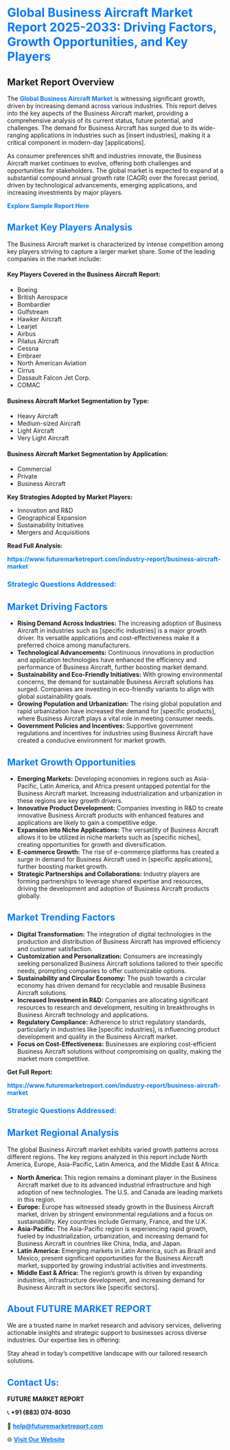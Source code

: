 <h1 style="color: #007BFF;">Global Business Aircraft Market Report 2025-2033: Driving Factors, Growth Opportunities, and Key Players</h1>

<section id="overview">
<h2>Market Report Overview</h2>
<p>The <a href="https://www.futuremarketreport.com/industry-report/business-aircraft-market" style="color: #007BFF; text-decoration: none;"><strong>Global Business Aircraft Market</strong></a> is witnessing significant growth, driven by increasing demand across various industries. This report delves into the key aspects of the Business Aircraft market, providing a comprehensive analysis of its current status, future potential, and challenges. The demand for Business Aircraft has surged due to its wide-ranging applications in industries such as [insert industries], making it a critical component in modern-day [applications].</p>
<p>As consumer preferences shift and industries innovate, the Business Aircraft market continues to evolve, offering both challenges and opportunities for stakeholders. The global market is expected to expand at a substantial compound annual growth rate (CAGR) over the forecast period, driven by technological advancements, emerging applications, and increasing investments by major players.</p>
</section>

<section id="overview">
<p><a href="https://www.futuremarketreport.com/request-sample/reportId=126338" style="color: #007BFF; text-decoration: none;"><strong>Explore Sample Report Here</strong></a></p>
</section>

<section id="key-players">
<h2 style="color: #007BFF;">Market Key Players Analysis</h2>
<p>The Business Aircraft market is characterized by intense competition among key players striving to capture a larger market share. Some of the leading companies in the market include:</p>
<h4>Key Players Covered in the Business Aircraft Report:</h4>
<ul><li>Boeing</li><li>British Aerospace</li><li>Bombardier</li><li>Gulfstream</li><li>Hawker Aircraft</li><li>Learjet</li><li>Airbus</li><li>Pilatus Aircraft</li><li>Cessna</li><li>Embraer</li><li>North American Aviation</li><li>Cirrus</li><li>Dassault Falcon Jet Corp.</li><li>COMAC</li></ul>
<h4>Business Aircraft Market Segmentation by Type:</h4>
<ul><li>Heavy Aircraft</li><li>Medium-sized Aircraft</li><li>Light Aircraft</li><li>Very Light Aircraft</li></ul>

<h4>Business Aircraft Market Segmentation by Application:</h4>
<ul><li>Commercial</li><li>Private</li><li>Business Aircraft</li></ul>
<p><strong>Key Strategies Adopted by Market Players:</strong></p>
<ul>
<li>Innovation and R&D</li>
<li>Geographical Expansion</li>
<li>Sustainability Initiatives</li>
<li>Mergers and Acquisitions</li>
</ul>
</section>

<section>
<p><strong>Read Full Analysis: </strong></p><a href="https://www.futuremarketreport.com/industry-report/business-aircraft-market" style="color: #007BFF; text-decoration: none;"><strong>https://www.futuremarketreport.com/industry-report/business-aircraft-market</strong></a>
<h3 style="color: #007BFF;">Strategic Questions Addressed:</h3>
</section>

<section id="driving-factors">
<h2 style="color: #007BFF;">Market Driving Factors</h2>
<ul>
<li><strong>Rising Demand Across Industries:</strong> The increasing adoption of Business Aircraft in industries such as [specific industries] is a major growth driver. Its versatile applications and cost-effectiveness make it a preferred choice among manufacturers.</li>
<li><strong>Technological Advancements:</strong> Continuous innovations in production and application technologies have enhanced the efficiency and performance of Business Aircraft, further boosting market demand.</li>
<li><strong>Sustainability and Eco-Friendly Initiatives:</strong> With growing environmental concerns, the demand for sustainable Business Aircraft solutions has surged. Companies are investing in eco-friendly variants to align with global sustainability goals.</li>
<li><strong>Growing Population and Urbanization:</strong> The rising global population and rapid urbanization have increased the demand for [specific products], where Business Aircraft plays a vital role in meeting consumer needs.</li>
<li><strong>Government Policies and Incentives:</strong> Supportive government regulations and incentives for industries using Business Aircraft have created a conducive environment for market growth.</li>
</ul>
</section>

<section id="growth-opportunities">
<h2 style="color: #007BFF;">Market Growth Opportunities</h2>
<ul>
<li><strong>Emerging Markets:</strong> Developing economies in regions such as Asia-Pacific, Latin America, and Africa present untapped potential for the Business Aircraft market. Increasing industrialization and urbanization in these regions are key growth drivers.</li>
<li><strong>Innovative Product Development:</strong> Companies investing in R&D to create innovative Business Aircraft products with enhanced features and applications are likely to gain a competitive edge.</li>
<li><strong>Expansion into Niche Applications:</strong> The versatility of Business Aircraft allows it to be utilized in niche markets such as [specific niches], creating opportunities for growth and diversification.</li>
<li><strong>E-commerce Growth:</strong> The rise of e-commerce platforms has created a surge in demand for Business Aircraft used in [specific applications], further boosting market growth.</li>
<li><strong>Strategic Partnerships and Collaborations:</strong> Industry players are forming partnerships to leverage shared expertise and resources, driving the development and adoption of Business Aircraft products globally.</li>
</ul>
</section>

<section id="trending-factors">
<h2 style="color: #007BFF;">Market Trending Factors</h2>
<ul>
<li><strong>Digital Transformation:</strong> The integration of digital technologies in the production and distribution of Business Aircraft has improved efficiency and customer satisfaction.</li>
<li><strong>Customization and Personalization:</strong> Consumers are increasingly seeking personalized Business Aircraft solutions tailored to their specific needs, prompting companies to offer customizable options.</li>
<li><strong>Sustainability and Circular Economy:</strong> The push towards a circular economy has driven demand for recyclable and reusable Business Aircraft solutions.</li>
<li><strong>Increased Investment in R&D:</strong> Companies are allocating significant resources to research and development, resulting in breakthroughs in Business Aircraft technology and applications.</li>
<li><strong>Regulatory Compliance:</strong> Adherence to strict regulatory standards, particularly in industries like [specific industries], is influencing product development and quality in the Business Aircraft market.</li>
<li><strong>Focus on Cost-Effectiveness:</strong> Businesses are exploring cost-efficient Business Aircraft solutions without compromising on quality, making the market more competitive.</li>
</ul>
</section>

<section>
<p><strong>Get Full Report: </strong></p><a href="https://www.futuremarketreport.com/industry-report/business-aircraft-market" style="color: #007BFF; text-decoration: none;"><strong>https://www.futuremarketreport.com/industry-report/business-aircraft-market</strong></a>
<h3 style="color: #007BFF;">Strategic Questions Addressed:</h3>
</section>


<section id="regional-analysis">
<h2 style="color: #007BFF;">Market Regional Analysis</h2>
<p>The global Business Aircraft market exhibits varied growth patterns across different regions. The key regions analyzed in this report include North America, Europe, Asia-Pacific, Latin America, and the Middle East & Africa:</p>
<ul>
<li><strong>North America:</strong> This region remains a dominant player in the Business Aircraft market due to its advanced industrial infrastructure and high adoption of new technologies. The U.S. and Canada are leading markets in this region.</li>
<li><strong>Europe:</strong> Europe has witnessed steady growth in the Business Aircraft market, driven by stringent environmental regulations and a focus on sustainability. Key countries include Germany, France, and the U.K.</li>
<li><strong>Asia-Pacific:</strong> The Asia-Pacific region is experiencing rapid growth, fueled by industrialization, urbanization, and increasing demand for Business Aircraft in countries like China, India, and Japan.</li>
<li><strong>Latin America:</strong> Emerging markets in Latin America, such as Brazil and Mexico, present significant opportunities for the Business Aircraft market, supported by growing industrial activities and investments.</li>
<li><strong>Middle East & Africa:</strong> The region’s growth is driven by expanding industries, infrastructure development, and increasing demand for Business Aircraft in sectors like [specific sectors].</li>
</ul>
</section>

<footer>
<h2 style="color: #007BFF;">About FUTURE MARKET REPORT</h2>
<p>We are a trusted name in market research and advisory services, delivering actionable insights and strategic support to businesses across diverse industries. Our expertise lies in offering:</p>

<p>Stay ahead in today’s competitive landscape with our tailored research solutions.</p>

<h2 style="color: #007BFF;">Contact Us:</h2>
<p><strong>FUTURE MARKET REPORT</strong></p>
<p>📞 <strong>+91 (883) 074-8030</strong></p>
<p>📧 <strong><a href="mailto:help@futuremarketreport.com" style="color: #007BFF;">help@futuremarketreport.com</a></strong></p>
<p>🌐 <strong><a href="https://www.futuremarketreport.com/" style="color: #007BFF;">Visit Our Website</a></strong></p>
</footer>